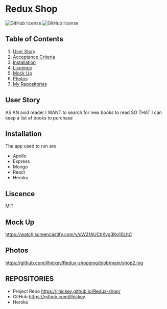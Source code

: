 # Redux Shop
![GitHub license](https://img.shields.io/badge/Made%20by-%40jlhickey-orange)
![GitHub license](https://img.shields.io/badge/license-MIT-green.svg)


## Table of Contents
1. [User Story](#UserStory)
2. [Acceptance Criteria](#AcceptanceCriteria)
3. [Installation](#Installation)
5. [Liscence](#Liscence)
6. [Mock Up](#MockUp)
7. [Photos](#Photos)
8. [My Repositories](#MyRepositories)


## User Story
AS AN avid reader
I WANT to search for new books to read
SO THAT I can keep a list of books to purchase


## Installation
The app used to run are
*  Apollo
*  Express
*  Mongo
*  React
*  Heroku

## Liscence
MIT

## Mock Up   
https://watch.screencastify.com/v/oW21AUCtIKvg3Kg10LhC

## Photos<br>
 
 https://github.com/jlhickey/Redux-shopping/blob/main/shop2.jpg
 
## REPOSITORIES

- Project Repo  https://jlhickey.github.io/Redux-shop/
- GitHub https://github.com/jlhickey
- Heroku   
    
